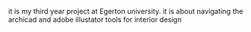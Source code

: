 it is my third year project at Egerton university.
it is about navigating the archicad and adobe illustator tools for interior design
